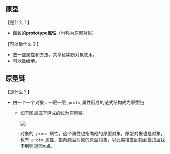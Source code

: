 ## 原型

【是什么？】

* 函数的**prototype属性**（也称为原型对象）

【可以做什么？】

* 放一些属性和方法，共享给实例对象使用。
* 可以做继承。

## 原型链

【是什么？】

* 由一个一个对象，一层一层`_proto_`属性形成的链式结构成为原型链

  * 如下图最底下连成的线为原型链。

    ![](https://cdn.acwing.com/media/article/image/2021/11/05/11468_a30078ec3d-QQ%E5%9B%BE%E7%89%8720211105121221.png)

    对象的`_proto_`属性，这个属性也指向他的原型对象，原型对象也是对象，也有`_proto_`属性，指向原型对象的原型对象，以此类推直到指到最顶层找不到则返回null。

